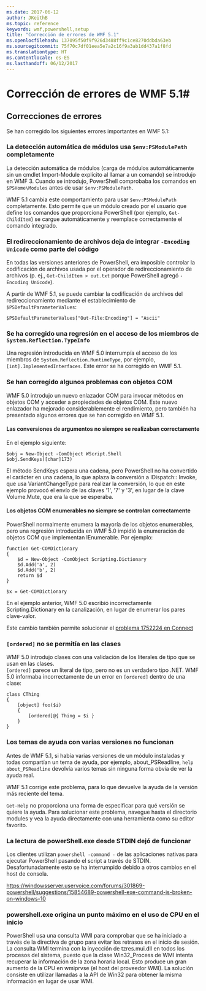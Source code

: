 ```yaml
---
ms.date: 2017-06-12
author: JKeithB
ms.topic: reference
keywords: wmf,powershell,setup
title: "Corrección de errores de WMF 5.1"
ms.openlocfilehash: 137095f50f9f926d3488ff9c1ce8270ddbda63eb
ms.sourcegitcommit: 75f70c7df01eea5e7a2c16f9a3ab1dd437a1f8fd
ms.translationtype: HT
ms.contentlocale: es-ES
ms.lasthandoff: 06/12/2017
---
```

# <a name="bug-fixes-in-wmf-51"></a>Corrección de errores de WMF 5.1#

## <a name="bug-fixes"></a>Correcciones de errores ##

Se han corregido los siguientes errores importantes en WMF 5.1:

### <a name="module-auto-discovery-fully-honors-envpsmodulepath"></a>La detección automática de módulos usa `$env:PSModulePath` completamente ###

La detección automática de módulos (carga de módulos automáticamente sin un cmdlet Import-Module explícito al llamar a un comando) se introdujo en WMF 3. Cuando se introdujo, PowerShell comprobaba los comandos en `$PSHome\Modules` antes de usar `$env:PSModulePath`.

WMF 5.1 cambia este comportamiento para usar `$env:PSModulePath` completamente. Esto permite que un módulo creado por el usuario que define los comandos que proporciona PowerShell (por ejemplo, `Get-ChildItem`) se cargue automáticamente y reemplace correctamente el comando integrado.

### <a name="file-redirection-no-longer-hard-codes--encoding-unicode"></a>El redireccionamiento de archivos deja de integrar `-Encoding Unicode` como parte del código ###

En todas las versiones anteriores de PowerShell, era imposible controlar la codificación de archivos usada por el operador de redireccionamiento de archivos (p. ej., `Get-ChildItem > out.txt` porque PowerShell agregó `-Encoding Unicode`).

A partir de WMF 5.1, se puede cambiar la codificación de archivos del redireccionamiento mediante el establecimiento de `$PSDefaultParameterValues`:

```
$PSDefaultParameterValues["Out-File:Encoding"] = "Ascii"
```

### <a name="fixed-a-regression-in-accessing-members-of-systemreflectiontypeinfo"></a>Se ha corregido una regresión en el acceso de los miembros de `System.Reflection.TypeInfo` ###

Una regresión introducida en WMF 5.0 interrumpía el acceso de los miembros de `System.Reflection.RuntimeType`, por ejemplo, `[int].ImplementedInterfaces`.
Este error se ha corregido en WMF 5.1.


### <a name="fixed-some-issues-with-com-objects"></a>Se han corregido algunos problemas con objetos COM ###

WMF 5.0 introdujo un nuevo enlazador COM para invocar métodos en objetos COM y acceder a propiedades de objetos COM. Este nuevo enlazador ha mejorado considerablemente el rendimiento, pero también ha presentado algunos errores que se han corregido en WMF 5.1.

#### <a name="argument-conversions-were-not-always-performed-correctly"></a>Las conversiones de argumentos no siempre se realizaban correctamente ####

En el ejemplo siguiente:

```
$obj = New-Object -ComObject WScript.Shell
$obj.SendKeys([char]173)
```

El método SendKeys espera una cadena, pero PowerShell no ha convertido el carácter en una cadena, lo que aplaza la conversión a IDispatch:: Invoke, que usa VariantChangeType para realizar la conversión, lo que en este ejemplo provocó el envío de las claves '1', '7' y '3', en lugar de la clave Volume.Mute, que era la que se esperaba.

#### <a name="enumerable-com-objects-not-always-handled-correctly"></a>Los objetos COM enumerables no siempre se controlan correctamente ####

PowerShell normalmente enumera la mayoría de los objetos enumerables, pero una regresión introducida en WMF 5.0 impidió la enumeración de objetos COM que implementan IEnumerable.  Por ejemplo:

```
function Get-COMDictionary
{
    $d = New-Object -ComObject Scripting.Dictionary
    $d.Add('a', 2)
    $d.Add('b', 2)
    return $d
}

$x = Get-COMDictionary
```

En el ejemplo anterior, WMF 5.0 escribió incorrectamente Scripting.Dictionary en la canalización, en lugar de enumerar los pares clave-valor.

Este cambio también permite solucionar el [problema 1752224 en Connect](https://connect.microsoft.com/PowerShell/feedback/details/1752224)

### <a name="ordered-was-not-allowed-inside-classes"></a>`[ordered]` no se permitía en las clases ###

WMF 5.0 introdujo clases con una validación de los literales de tipo que se usan en las clases.  
`[ordered]` parece un literal de tipo, pero no es un verdadero tipo .NET. WMF 5.0 informaba incorrectamente de un error en `[ordered]` dentro de una clase:

```
class CThing
{
    [object] foo($i)
    {
        [ordered]@{ Thing = $i }
    }
}
```


### <a name="help-on-about-topics-with-multiple-versions-does-not-work"></a>Los temas de ayuda con varias versiones no funcionan ###

Antes de WMF 5.1, si había varias versiones de un módulo instaladas y todas compartían un tema de ayuda, por ejemplo, about_PSReadline, `help about_PSReadline` devolvía varios temas sin ninguna forma obvia de ver la ayuda real.

WMF 5.1 corrige este problema, para lo que devuelve la ayuda de la versión más reciente del tema.

`Get-Help` no proporciona una forma de especificar para qué versión se quiere la ayuda. Para solucionar este problema, navegue hasta el directorio modules y vea la ayuda directamente con una herramienta como su editor favorito. 

### <a name="powershellexe-reading-from-stdin-stopped-working"></a>La lectura de powerShell.exe desde STDIN dejó de funcionar

Los clientes utilizan `powershell -command -` de las aplicaciones nativas para ejecutar PowerShell pasando el script a través de STDIN. Desafortunadamente esto se ha interrumpido debido a otros cambios en el host de consola.

https://windowsserver.uservoice.com/forums/301869-powershell/suggestions/15854689-powershell-exe-command-is-broken-on-windows-10

### <a name="powershellexe-creates-spike-in-cpu-usage-on-startup"></a>powershell.exe origina un punto máximo en el uso de CPU en el inicio

PowerShell usa una consulta WMI para comprobar que se ha iniciado a través de la directiva de grupo para evitar los retrasos en el inicio de sesión.
La consulta WMI termina con la inyección de tzres.mui.dll en todos los procesos del sistema, puesto que la clase Win32_Process de WMI intenta recuperar la información de la zona horaria local.
Esto produce un gran aumento de la CPU en wmiprvse (el host del proveedor WMI).
La solución consiste en utilizar llamadas a la API de Win32 para obtener la misma información en lugar de usar WMI.

